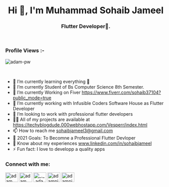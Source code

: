 <h1 align="center">Hi 👋, I'm Muhammad Sohaib Jameel</h1>
<h3 align="center">Flutter Developer🌟.</h3>

<br>

<p align="right"> <h3>Profile Views :-</h3> <img src="https://komarev.com/ghpvc/?username=adam-pw&label=Profile%20views&color=0e75b6&style=flat"
    alt="adam-pw" /> 
  </p>

<br>


- 🌱 I’m currently learning everything 🤣
- 🌱 I’m currently Student of Bs Computer Science 8th Semester.
- 🌱 I’m currently Working on Fiver https://www.fiverr.com/sohaib37104?public_mode=true
- 🔭 I’m currently working with Infusible Coders Software House as Flutter Developer
- 👯 I’m looking to work with professional flutter developers
- 👨‍💻 All of my projects are available at https://techyblogdude.000webhostapp.com/Vesperr/index.html
- 📫 How to reach me sohaibjameel3@gmail.com
- 🥅 2021 Goals: To Becomne a Professional Flutter Devloper
- 📄 Know about my experiences www.linkedin.com/in/sohaibjameel
- ⚡ Fun fact: I love to developp a quality apps

<h3 align="left">Connect with me:</h3>
<p align="left">
  <a href="https://www.linkedin.com/in/adam-pithewan/" target="blank"><img align="center"
      src="https://raw.githubusercontent.com/rahuldkjain/github-profile-readme-generator/master/src/images/icons/Social/linked-in-alt.svg"
      alt="adam pithewan" height="30" width="40" /></a>
  <a href="https://fb.com/adam pithen wala" target="blank"><img align="center"
      src="https://raw.githubusercontent.com/rahuldkjain/github-profile-readme-generator/master/src/images/icons/Social/facebook.svg"
      alt="adam pithen wala" height="30" width="40" /></a>
  <a href="https://instagram.com/_._.adam._" target="blank"><img align="center"
      src="https://raw.githubusercontent.com/rahuldkjain/github-profile-readme-generator/master/src/images/icons/Social/instagram.svg"
      alt="_._.adam._" height="30" width="40" /></a>
  <a href="https://www.hackerrank.com/adampithewan" target="blank"><img align="center"
      src="https://raw.githubusercontent.com/rahuldkjain/github-profile-readme-generator/master/src/images/icons/Social/hackerrank.svg"
      alt="adampithewan" height="30" width="40" /></a>
 <a href="https://twitter.com/adam_pithenwala" target="blank"><img align="center"
      src="https://raw.githubusercontent.com/rahuldkjain/github-profile-readme-generator/master/src/images/icons/Social/twitter.svg"
      alt="adampithewan" height="30" width="40" /></a>
</p>

<br>

